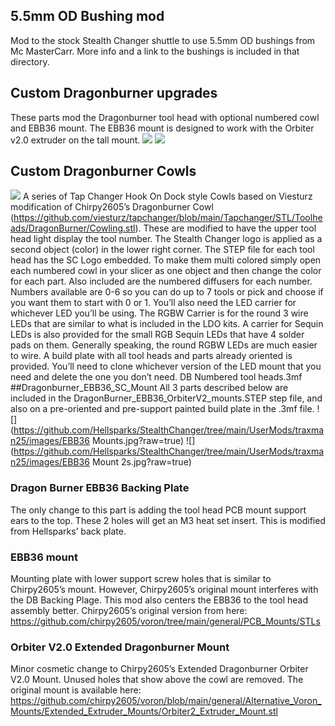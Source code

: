 ## 5.5mm OD Bushing mod
Mod to the stock Stealth Changer shuttle to use 5.5mm OD bushings from Mc MasterCarr. More info and a link to the bushings is included in that directory. 

## Custom Dragonburner upgrades
These parts mod the Dragonburner tool head with optional numbered cowl and EBB36 mount. The EBB36 mount is designed to work with the Orbiter v2.0 extruder on the tall mount.
![](https://github.com/traxman25/StealthChanger/blob/main/UserMods/traxman25/images/DB5s.jpg?raw=true)
![](https://github.com/Hellsparks/StealthChanger/tree/main/UserMods/traxman25/images/DB6s.jpg?raw=true)

## Custom Dragonburner Cowls
![](https://github.com/Hellsparks/StealthChanger/tree/main/UserMods/traxman25/images/DB7s.jpg?raw=true)
A series of Tap Changer Hook On Dock style Cowls based on Viesturz modification of Chirpy2605’s Dragonburner Cowl (https://github.com/viesturz/tapchanger/blob/main/Tapchanger/STL/Toolheads/DragonBurner/Cowling.stl).  These are modified to have the upper tool head light display the tool number. The Stealth Changer logo is applied as a second object (color) in the lower right corner. The STEP file for each tool head has the SC Logo embedded. To make them multi colored simply open each numbered cowl in your slicer as one object and then change the color for each part.
Also included are the numbered diffusers for each number. Numbers available are 0-6 so you can do up to 7 tools or pick and choose if you want them to start with 0 or 1. 
You’ll also need the LED carrier for whichever LED you’ll be using. The RGBW Carrier is for the round 3 wire LEDs that are similar to what is included in the LDO kits. A carrier for Sequin LEDs is also provided for the small RGB Sequin LEDs that have 4 solder pads on them. Generally speaking, the round RGBW LEDs are much easier to wire.
A build plate with all tool heads and parts already oriented is provided. You’ll need to clone whichever version of the LED mount that you need and delete the one you don’t need. DB Numbered tool heads.3mf
##Dragonburner_EBB36_SC_Mount
All 3 parts described below are included in the DragonBurner_EBB36_OrbiterV2_mounts.STEP step file, and also on a pre-oriented and pre-support painted build plate in the .3mf file. 
![](https://github.com/Hellsparks/StealthChanger/tree/main/UserMods/traxman25/images/EBB36 Mounts.jpg?raw=true)
![](https://github.com/Hellsparks/StealthChanger/tree/main/UserMods/traxman25/images/EBB36 Mount 2s.jpg?raw=true)

### Dragon Burner EBB36 Backing Plate 
The only change to this part is adding the tool head PCB mount support ears to the top. These 2 holes will get an M3 heat set insert. This is modified from Hellsparks’ back plate.

### EBB36 mount
Mounting plate with lower support screw holes that is similar to Chirpy2605’s mount. However, Chirpy2605’s original mount interferes with the DB Backing Plage. This mod also centers the EBB36 to the tool head assembly better. 
Chirpy2605’s original version from here: https://github.com/chirpy2605/voron/tree/main/general/PCB_Mounts/STLs

### Orbiter V2.0 Extended Dragonburner Mount 
Minor cosmetic change to Chirpy2605’s Extended Dragonburner Orbiter V2.0 Mount. Unused holes that show above the cowl are removed.
The original mount is available here: https://github.com/chirpy2605/voron/blob/main/general/Alternative_Voron_Mounts/Extended_Extruder_Mounts/Orbiter2_Extruder_Mount.stl
